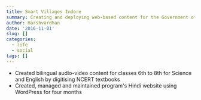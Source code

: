 ```yaml
---
title: Smart Villages Indore
summary: Creating and deploying web-based content for the Government of Madhya Pradesh
author: Harshvardhan
date: '2016-11-01'
slug: []
categories:
  - life
  - social
tags: []
---
```


* Created bilingual audio-video content for classes 6th to 8th for Science and English by digitising NCERT textbooks
* Created, managed and maintained program's Hindi website using WordPress for four months
